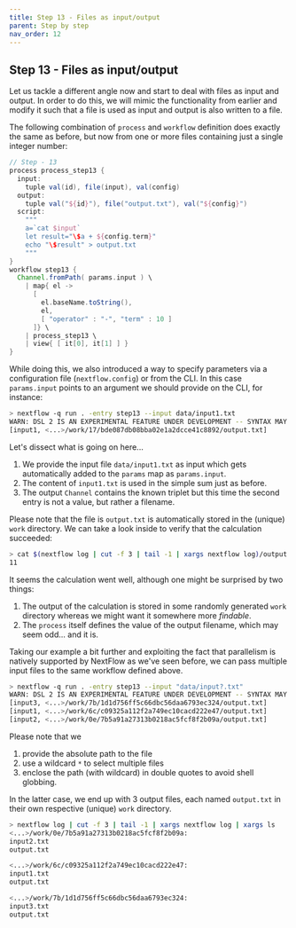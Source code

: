```yaml
---
title: Step 13 - Files as input/output
parent: Step by step
nav_order: 12
---
```


## Step 13 - Files as input/output

Let us tackle a different angle now and start to deal with files as
input and output. In order to do this, we will mimic the functionality
from earlier and modify it such that a file is used as input and output
is also written to a file.

The following combination of `process` and `workflow` definition does
exactly the same as before, but now from one or more files containing
just a single integer number:

``` groovy
// Step - 13
process process_step13 {
  input:
    tuple val(id), file(input), val(config)
  output:
    tuple val("${id}"), file("output.txt"), val("${config}")
  script:
    """
    a=`cat $input`
    let result="\$a + ${config.term}"
    echo "\$result" > output.txt
    """
}
workflow step13 {
  Channel.fromPath( params.input ) \
    | map{ el ->
      [
        el.baseName.toString(),
        el,
        [ "operator" : "-", "term" : 10 ]
      ]} \
    | process_step13 \
    | view{ [ it[0], it[1] ] }
}
```

While doing this, we also introduced a way to specify parameters via a
configuration file (`nextflow.config`) or from the CLI. In this case
`params.input` points to an argument we should provide on the CLI, for
instance:

``` sh
> nextflow -q run . -entry step13 --input data/input1.txt
WARN: DSL 2 IS AN EXPERIMENTAL FEATURE UNDER DEVELOPMENT -- SYNTAX MAY CHANGE IN FUTURE RELEASE
[input1, <...>/work/17/bde087db08bba02e1a2dcce41c8892/output.txt]
```

Let's dissect what is going on here...

1.  We provide the input file `data/input1.txt` as input which gets
    automatically added to the `params` map as `params.input`.
2.  The content of `input1.txt` is used in the simple sum just as
    before.
3.  The output `Channel` contains the known triplet but this time the
    second entry is not a value, but rather a filename.

Please note that the file is `output.txt` is automatically stored in the
(unique) `work` directory. We can take a look inside to verify that the
calculation succeeded:

``` sh
> cat $(nextflow log | cut -f 3 | tail -1 | xargs nextflow log)/output.txt
11
```

It seems the calculation went well, although one might be surprised by
two things:

1.  The output of the calculation is stored in some randomly generated
    `work` directory whereas we might want it somewhere more *findable*.
2.  The `process` itself defines the value of the output filename, which
    may seem odd... and it is.

Taking our example a bit further and exploiting the fact that
parallelism is natively supported by NextFlow as we've seen before, we
can pass multiple input files to the same workflow defined above.

``` sh
> nextflow -q run . -entry step13 --input "data/input?.txt"
WARN: DSL 2 IS AN EXPERIMENTAL FEATURE UNDER DEVELOPMENT -- SYNTAX MAY CHANGE IN FUTURE RELEASE
[input3, <...>/work/7b/1d1d756ff5c66dbc56daa6793ec324/output.txt]
[input1, <...>/work/6c/c09325a112f2a749ec10cacd222e47/output.txt]
[input2, <...>/work/0e/7b5a91a27313b0218ac5fcf8f2b09a/output.txt]
```

Please note that we

1.  provide the absolute path to the file
2.  use a wildcard `*` to select multiple files
3.  enclose the path (with wildcard) in double quotes to avoid shell
    globbing.

In the latter case, we end up with 3 output files, each named
`output.txt` in their own respective (unique) `work` directory.

``` sh
> nextflow log | cut -f 3 | tail -1 | xargs nextflow log | xargs ls
<...>/work/0e/7b5a91a27313b0218ac5fcf8f2b09a:
input2.txt
output.txt

<...>/work/6c/c09325a112f2a749ec10cacd222e47:
input1.txt
output.txt

<...>/work/7b/1d1d756ff5c66dbc56daa6793ec324:
input3.txt
output.txt
```


